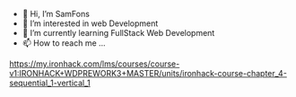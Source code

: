 - 👋 Hi, I’m SamFons
- 👀 I’m interested in web Development
- 🌱 I’m currently learning FullStack Web Development
- 📫 How to reach me ...

<!---
samuelbatista3rios/samuelbatista3rios is a ✨ special ✨ repository because its `README.md` (this file) appears on your GitHub profile.
You can click the Preview link to take a look at your changes.
--->
https://my.ironhack.com/lms/courses/course-v1:IRONHACK+WDPREWORK3+MASTER/units/ironhack-course-chapter_4-sequential_1-vertical_1
